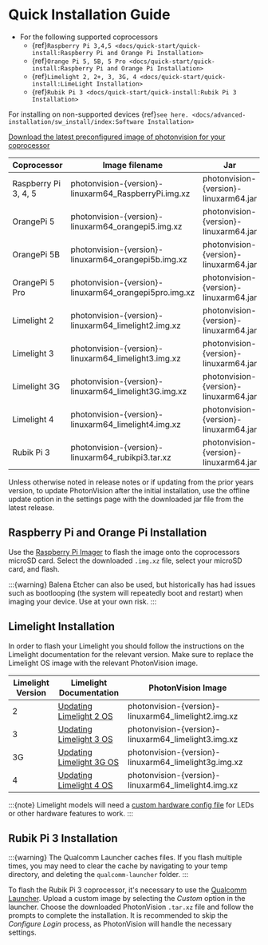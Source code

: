 # Quick Installation Guide

- For the following supported coprocessors
  - {ref}`Raspberry Pi 3,4,5 <docs/quick-start/quick-install:Raspberry Pi and Orange Pi Installation>`
  - {ref}`Orange Pi 5, 5B, 5 Pro <docs/quick-start/quick-install:Raspberry Pi and Orange Pi Installation>`
  - {ref}`Limelight 2, 2+, 3, 3G, 4 <docs/quick-start/quick-install:LimeLight Installation>`
  - {ref}`Rubik Pi 3 <docs/quick-start/quick-install:Rubik Pi 3 Installation>`

For installing on non-supported devices {ref}`see here. <docs/advanced-installation/sw_install/index:Software Installation>`

[Download the latest preconfigured image of photonvision for your coprocessor](https://github.com/PhotonVision/photonvision/releases/latest)

| Coprocessor          | Image filename                                           | Jar                                   |
| -------------------- | -------------------------------------------------------- | ------------------------------------- |
| Raspberry Pi 3, 4, 5 | photonvision-{version}-linuxarm64_RaspberryPi.img.xz     | photonvision-{version}-linuxarm64.jar |
| OrangePi 5           | photonvision-{version}-linuxarm64_orangepi5.img.xz       | photonvision-{version}-linuxarm64.jar |
| OrangePi 5B          | photonvision-{version}-linuxarm64_orangepi5b.img.xz      | photonvision-{version}-linuxarm64.jar |
| OrangePi 5 Pro       | photonvision-{version}-linuxarm64_orangepi5pro.img.xz    | photonvision-{version}-linuxarm64.jar |
| Limelight 2          | photonvision-{version}-linuxarm64_limelight2.img.xz      | photonvision-{version}-linuxarm64.jar |
| Limelight 3          | photonvision-{version}-linuxarm64_limelight3.img.xz      | photonvision-{version}-linuxarm64.jar |
| Limelight 3G         | photonvision-{version}-linuxarm64_limelight3G.img.xz     | photonvision-{version}-linuxarm64.jar |
| Limelight 4          | photonvision-{version}-linuxarm64_limelight4.img.xz      | photonvision-{version}-linuxarm64.jar |
| Rubik Pi 3           | photonvision-{version}-linuxarm64_rubikpi3.tar.xz        | photonvision-{version}-linuxarm64.jar |

Unless otherwise noted in release notes or if updating from the prior years version, to update PhotonVision after the initial installation, use the offline update option in the settings page with the downloaded jar file from the latest release.

## Raspberry Pi and Orange Pi Installation

Use the [Raspberry Pi Imager](https://www.raspberrypi.com/software/) to flash the image onto the coprocessors microSD card. Select the downloaded `.img.xz` file, select your microSD card, and flash.

:::{warning}
Balena Etcher can also be used, but historically has had issues such as bootlooping (the system will repeatedly boot and restart) when imaging your device. Use at your own risk.
:::

## Limelight Installation

In order to flash your Limelight you should follow the instructions on the Limelight documentation for the relevant version. Make sure to replace the Limelight OS image with the relevant PhotonVision image.

| Limelight Version | Limelight Documentation                                                                                 | PhotonVision Image                                                                                                         |     |
| ----------------- | ------------------------------------------------------------------------------------------------------- | -------------------------------------------------------------------------------------------------------------------------- | --- |
| 2                 | [Updating Limelight 2 OS](https://docs.limelightvision.io/docs/docs-limelight/getting-started/limelight-2#4-updating-limelightos)  | photonvision-{version}-linuxarm64_limelight2.img.xz  |     |
| 3                 | [Updating Limelight 3 OS](https://docs.limelightvision.io/docs/docs-limelight/getting-started/limelight-3#4-updating-limelightos)  | photonvision-{version}-linuxarm64_limelight3.img.xz  |     |
| 3G                | [Updating Limelight 3G OS](https://docs.limelightvision.io/docs/docs-limelight/getting-started/limelight-3g#4-updating-limelightos) | photonvision-{version}-linuxarm64_limelight3g.img.xz |     |
| 4                 | [Updating Limelight 4 OS](https://docs.limelightvision.io/docs/docs-limelight/getting-started/limelight-4#4-updating-limelightos)  | photonvision-{version}-linuxarm64_limelight4.img.xz  |     |

:::{note}
Limelight models will need a [custom hardware config file](https://github.com/PhotonVision/photonvision/tree/main/docs/source/docs/advanced-installation/sw_install/files) for LEDs or other hardware features to work.
:::

## Rubik Pi 3 Installation

:::{warning}
The Qualcomm Launcher caches files. If you flash multiple times, you may need to clear the cache by navigating to your temp directory, and deleting the `qualcomm-launcher` folder.
:::

To flash the Rubik Pi 3 coprocessor, it's necessary to use the [Qualcomm Launcher](https://softwarecenter.qualcomm.com/catalog/item/Qualcomm_Launcher). Upload a custom image by selecting the *Custom* option in the launcher. Choose the downloaded PhotonVision `.tar.xz` file and follow the prompts to complete the installation. It is recommended to skip the *Configure Login* process, as PhotonVision will handle the necessary settings.
